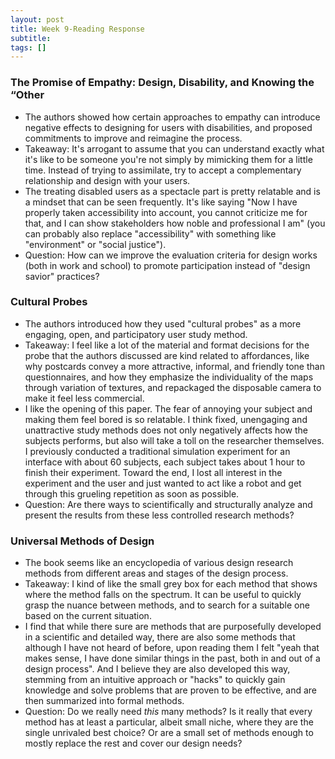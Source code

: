 ```yaml
---
layout: post
title: Week 9-Reading Response
subtitle: 
tags: []
---
```


### The Promise of Empathy: Design, Disability, and Knowing the “Other

* The authors showed how certain approaches to empathy can introduce negative effects to designing for users with disabilities, and proposed commitments to improve and reimagine the process.
* Takeaway: It's arrogant to assume that you can understand exactly what it's like to be someone you're not simply by mimicking them for a little time. Instead of trying to assimilate, try to accept a complementary relationship and design with your users.
* The treating disabled users as a spectacle part is pretty relatable and is a mindset that can be seen frequently. It's like saying "Now I have properly taken accessibility into account, you cannot criticize me for that, and I can show stakeholders how noble and professional I am" (you can probably also replace "accessibility" with something like "environment" or "social justice").
* Question: How can we improve the evaluation criteria for design works (both in work and school) to promote participation instead of "design savior" practices?

### Cultural Probes

* The authors introduced how they used "cultural probes" as a more engaging, open, and participatory user study method.
* Takeaway: I feel like a lot of the material and format decisions for the probe that the authors discussed are kind related to affordances, like why postcards convey a more attractive, informal, and friendly tone than questionnaires, and how they emphasize the individuality of the maps through variation of textures, and repackaged the disposable camera to make it feel less commercial.
* I like the opening of this paper. The fear of annoying your subject and making them feel bored is so relatable. I think fixed, unengaging and unattractive study methods does not only negatively affects how the subjects performs, but also will take a toll on the researcher themselves. I previously conducted a traditional simulation experiment for an interface with about 60 subjects, each subject takes about 1 hour to finish their experiment. Toward the end, I lost all interest in the experiment and the user and just wanted to act like a robot and get through this grueling repetition as soon as possible.
* Question: Are there ways to scientifically and structurally analyze and present the results from these less controlled research methods?

### Universal Methods of Design

* The book seems like an encyclopedia of various design research methods from different areas and stages of the design process.
* Takeaway: I kind of like the small grey box for each method that shows where the method falls on the spectrum. It can be useful to quickly grasp the nuance between methods, and to search for a suitable one based on the current situation.
* I find that while there sure are methods that are purposefully developed in a scientific and detailed way, there are also some methods that although I have not heard of before, upon reading them I felt "yeah that makes sense, I have done similar things in the past, both in and out of a design process". And I believe they are also developed this way, stemming from an intuitive approach or "hacks" to quickly gain knowledge and solve problems that are proven to be effective, and are then summarized into formal methods.
* Question: Do we really need *this* many methods? Is it really that every method has at least a particular, albeit small niche, where they are the single unrivaled best choice? Or are a small set of methods enough to mostly replace the rest and cover our design needs?

